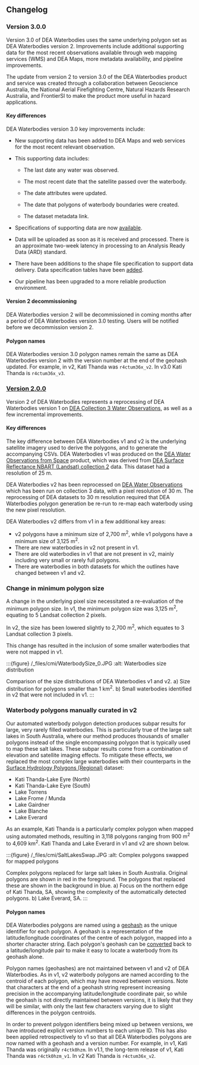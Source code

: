 ## Changelog

### Version 3.0.0

Version 3.0 of DEA Waterbodies uses the same underlying polygon set as DEA Waterbodies version 2. Improvements include additional supporting data for the most recent observations available through web mapping services (WMS) and DEA Maps, more metadata availability, and pipeline improvements.   

The update from version 2 to version 3.0 of the DEA Waterbodies product and service was created through a collaboration between Geoscience Australia, the National Aerial Firefighting Centre, Natural Hazards Research Australia, and FrontierSI to make the product more useful in hazard applications. 

#### Key differences

DEA Waterbodies version 3.0 key improvements include: 

* New supporting data has been added to DEA Maps and web services for the most recent relevant observation.  

* This supporting data includes: 

    * The last date any water was observed.  

    * The most recent date that the satellite passed over the waterbody.

    * The date attributes were updated.

    * The date that polygons of waterbody boundaries were created.  

    * The dataset metadata link.

* Specifications of supporting data are now [available](./?tab=details#data-specification-tables). 

* Data will be uploaded as soon as it is received and processed. There is an approximate two-week latency in processing to an Analysis Ready Data (ARD) standard.   

* There have been additions to the shape file specification to support data delivery. Data specification tables have been [added](./?tab=details#data-specification-tables). 

* Our pipeline has been upgraded to a more reliable production environment.  

#### Version 2 decommissioning

DEA Waterbodies version 2 will be decommissioned in coming months after a period of DEA Waterbodies version 3.0 testing. Users will be notified before we decommission version 2.

#### Polygon names

DEA Waterbodies version 3.0 polygon names remain the same as DEA Waterbodies version 2 with the version number at the end of the geohash updated. For example, in v2, Kati Thanda was `r4ctum36x_v2`. In v3.0 Kati Thanda is `r4ctum36x_v3`.  

### [Version 2.0.0](\data\old-version\dea-waterbodies-landsat-2.0.0)

Version 2 of DEA Waterbodies represents a reprocessing of DEA Waterbodies version 1 on [DEA Collection 3 Water Observations](/data/product/dea-water-observations-landsat), as well as a few incremental improvements. 

#### Key differences

The key difference between DEA Waterbodies v1 and v2 is the underlying satellite imagery used to derive the polygons, and to generate the accompanying CSVs. DEA Waterbodies v1 was produced on the [DEA Water Observations from Space](/data/product/dea-water-observations-landsat) product, which was derived from [DEA Surface Reflectance NBART (Landsat) collection 2](/data/old-version/dea-water-observations-landsat-2.1.5/) data. This dataset had a resolution of 25 m. 

DEA Waterbodies v2 has been reprocessed on [DEA Water Observations](/data/product/dea-water-observations-landsat/) which has been run on collection 3 data, with a pixel resolution of 30 m. The reprocessing of DEA datasets to 30 m resolution required that DEA Waterbodies polygon generation be re-run to re-map each waterbody using the new pixel resolution.

DEA Waterbodies v2 differs from v1 in a few additional key areas: 
* v2 polygons have a minimum size of 2,700 m<sup>2</sup>, while v1 polygons have a minimum size of 3,125 m<sup>2</sup>. 
* There are new waterbodies in v2 not present in v1.
* There are old waterbodies in v1 that are not present in v2, mainly including very small or rarely full polygons.
* There are waterbodies in both datasets for which the outlines have changed between v1 and v2.

### Change in minimum polygon size

A change in the underlying pixel size necessitated a re-evaluation of the minimum polygon size. In v1, the minimum polygon size was 3,125 m<sup>2</sup>, equating to 5 Landsat collection 2 pixels. 

In v2, the size has been lowered slightly to 2,700 m<sup>2</sup>, which equates to 3 Landsat collection 3 pixels. 

This change has resulted in the inclusion of some smaller waterbodies that were not mapped in v1. 

:::{figure} /_files/cmi/WaterbodySize_0.JPG
:alt: Waterbodies size distribution

Comparison of the size distributions of DEA Waterbodies v1 and v2. a) Size distribution for polygons smaller than 1 km<sup>2</sup>. b) Small waterbodies identified in v2 that were not included in v1.
:::

### Waterbody polygons manually curated in v2

Our automated waterbody polygon detection produces subpar results for large, very rarely filled waterbodies. This is particularly true of the large salt lakes in South Australia, where our method produces thousands of smaller polygons instead of the single encompassing polygon that is typically used to map these salt lakes. These subpar results come from a combination of elevation and satellite imaging effects. To mitigate these effects, we replaced the most complex large waterbodies with their counterparts in the [Surface Hydrology Polygons (Regional)](https://pid.geoscience.gov.au/dataset/ga/83134) dataset: 
* Kati Thanda-Lake Eyre (North) 
* Kati Thanda-Lake Eyre (South) 
* Lake Torrens 
* Lake Frome / Munda 
* Lake Gairdner 
* Lake Blanche 
* Lake Everard 

As an example, Kati Thanda is a particularly complex polygon when mapped using automated methods, resulting in 3,118 polygons ranging from 900 m<sup>2</sup> to 4,609 km<sup>2</sup>. Kati Thanda and Lake Everard in v1 and v2 are shown below. 

:::{figure} /_files/cmi/SaltLakesSwap.JPG
:alt: Complex polygons swapped for mapped polygons

Complex polygons replaced for large salt lakes in South Australia. Original polygons are shown in red in the foreground. The polygons that replaced these are shown in the background in blue. a) Focus on the northern edge of Kati Thanda, SA, showing the complexity of the automatically detected polygons. b) Lake Everard, SA.
:::

#### Polygon names

DEA Waterbodies polygons are named using a [geohash](https://en.wikipedia.org/wiki/Geohash) as the unique identifier for each polygon. A geohash is a representation of the latitude/longitude coordinates of the centre of each polygon, mapped into a shorter character string. Each polygon's geohash can be [converted](http://geohash.co/) back to a latitude/longitude pair to make it easy to locate a waterbody from its geohash alone. 

Polygon names (geohashes) are not maintained between v1 and v2 of DEA Waterbodies. As in v1, v2 waterbody polygons are named according to the centroid of each polygon, which may have moved between versions. Note that characters at the end of a geohash string represent increasing precision in the accompanying latitude/longitude coordinate pair, so while the geohash is not directly maintained between versions, it is likely that they will be similar, with only the last few characters varying due to slight differences in the polygon centroids.

In order to prevent polygon identifiers being mixed up between versions, we have introduced explicit version numbers to each unique ID. This has also been applied retrospectively to v1 so that all DEA Waterbodies polygons are now named with a geohash and a version number. For example, in v1, Kati Thanda was originally `r4ctk0hzm`. In v1.1, the long-term release of v1, Kati Thanda was `r4ctk0hzm_v1`. In v2 Kati Thanda is `r4ctum36x_v2`.